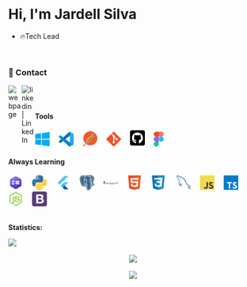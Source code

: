 
<br>

<h1 align="left">Hi, I'm Jardell Silva</h1>

- 🔥Tech Lead

<br>

### 📩 Contact

[<img align="left" alt="webpage" width="27px" src="https://img.icons8.com/nolan/27/geography.png" />][website]
[<img align="left" alt="linkedin  | LinkedIn" width="27px" src="https://img.icons8.com/nolan/27/linkedin.png" />][linkedin]

</p>

<br><br>

<!-- ********************************* Tools ******************************************** -->

<div>
   <h4><strong>Tools</strong></h4>
   <img src="./assets/windows.svg" width="30px">&ensp;&ensp;
   <img src="./assets/vscode.svg" width="30px">&ensp;&ensp;
   <img src="./assets/postman.svg" width="30px">&ensp;&ensp;
   <img src="./assets/git.svg" width="30px">&ensp;&ensp;
   <img src="./assets/github.svg" width="30px">&ensp;&ensp;
   <img src="./assets/figma.svg" width="20px">&ensp;&ensp;
</div>

<!-- ********************************* Always Learning **************************************** -->

<div>
 <h4><strong>Always Learning</strong></h4>
   <img src="./assets/csharp.png" width="30px">&ensp;&ensp;
   <img src="./assets/python.png" width="30px">&ensp;&ensp;
   <img src="./assets/flutter.png" width="30px">&ensp;&ensp;
   <img src="./assets/postgresql.png" width="30px">&ensp;&ensp;
   <img src="./assets/mongodb.png" width="30px">&ensp;&ensp;
   <img src="./assets/html5.svg" width="30px">&ensp;&ensp;
   <img src="./assets/css3.svg" width="30px"> &ensp;&ensp;
   <img src="./assets/mysql.svg" width="30px">&ensp;&ensp;
   <img src="./assets/javascript.svg" width="30px">&ensp;&ensp;
   <img src="./assets/typescript.svg" width="30px">&ensp;&ensp;
   <img src="./assets/nodejs.svg" width="30px">&ensp;&ensp;
   <img src="./assets/bootstrap5.png" width="30px">&ensp;&ensp;
</div>

<br>

**Statistics:**

![](https://komarev.com/ghpvc/?username=JardellVic&color=brightgreen&style=for-the-badge)

<center>
    <tr>
      <td>
      </td>
    </tr>
      <td><p align="center"><a href="#"><img width="400px" src="https://github-readme-stats.vercel.app/api/top-langs?username=JardellVic&layout=compact&langs_count=20&hide_border=true&theme=chartreuse-dark" /></a></p>
      </td>
    <tr>
      <td><p align="center"><a href="#"><img width="400px" src="https://github-readme-streak-stats.herokuapp.com/?user=JardellVic&hide_border=true&theme=chartreuse-dark" /></a></p>
      </td>
    </tr>


</center>

[website]:  https://jardell.dev.br/
[linkedin]: https://www.linkedin.com/in/jarsilva/

